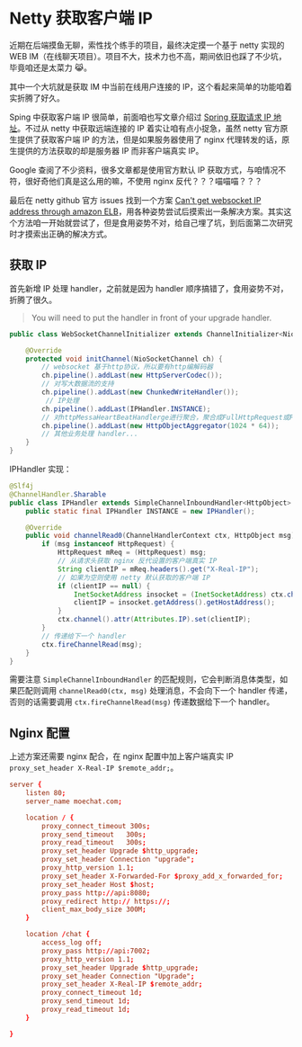 # Netty 获取客户端 IP

近期在后端摸鱼无聊，索性找个练手的项目，最终决定摸一个基于 netty 实现的 WEB IM（在线聊天项目）。项目不大，技术力也不高，期间依旧也踩了不少坑，毕竟咱还是太菜力 😹。

其中一个大坑就是获取 IM 中当前在线用户连接的 IP，这个看起来简单的功能咱着实折腾了好久。

Sping 中获取客户端 IP 很简单，前面咱也写文章介绍过 [Spring 获取请求 IP 地址](https://chanshiyu.com/#/post/100)。不过从 netty 中获取远端连接的 IP 着实让咱有点小捉急，虽然 netty 官方原生提供了获取客户端 IP 的方法，但是如果服务器使用了 nginx 代理转发的话，原生提供的方法获取的却是服务器 IP 而非客户端真实 IP。

Google 查阅了不少资料，很多文章都是使用官方默认 IP 获取方式，与咱情况不符，很好奇他们真是这么用的嘛，不使用 nginx 反代？？？喵喵喵？？？

最后在 netty github 官方 issues 找到一个方案 [Can't get websocket IP address through amazon ELB](https://github.com/netty/netty/issues/7856)，用各种姿势尝试后摸索出一条解决方案。其实这个方法咱一开始就尝试了，但是食用姿势不对，给自己埋了坑，到后面第二次研究时才摸索出正确的解决方式。

## 获取 IP

首先新增 IP 处理 handler，之前就是因为 handler 顺序搞错了，食用姿势不对，折腾了很久。

> You will need to put the handler in front of your upgrade handler.

```java
public class WebSocketChannelInitializer extends ChannelInitializer<NioSocketChannel> {

    @Override
    protected void initChannel(NioSocketChannel ch) {
        // websocket 基于http协议，所以要有http编解码器
        ch.pipeline().addLast(new HttpServerCodec());
        // 对写大数据流的支持
        ch.pipeline().addLast(new ChunkedWriteHandler());
         // IP处理
        ch.pipeline().addLast(IPHandler.INSTANCE);
        // 对httpMessaHeartBeatHandlerge进行聚合，聚合成FullHttpRequest或FullHttpResponse
        ch.pipeline().addLast(new HttpObjectAggregator(1024 * 64));
        // 其他业务处理 handler...
    }
}
```

IPHandler 实现：

```java
@Slf4j
@ChannelHandler.Sharable
public class IPHandler extends SimpleChannelInboundHandler<HttpObject> {
    public static final IPHandler INSTANCE = new IPHandler();

    @Override
    public void channelRead0(ChannelHandlerContext ctx, HttpObject msg) {
        if (msg instanceof HttpRequest) {
            HttpRequest mReq = (HttpRequest) msg;
            // 从请求头获取 nginx 反代设置的客户端真实 IP
            String clientIP = mReq.headers().get("X-Real-IP");
            // 如果为空则使用 netty 默认获取的客户端 IP
            if (clientIP == null) {
                InetSocketAddress insocket = (InetSocketAddress) ctx.channel().remoteAddress();
                clientIP = insocket.getAddress().getHostAddress();
            }
            ctx.channel().attr(Attributes.IP).set(clientIP);
        }
        // 传递给下一个 handler
        ctx.fireChannelRead(msg);
    }
}
```

需要注意 `SimpleChannelInboundHandler` 的匹配规则，它会判断消息体类型，如果匹配则调用 `channelRead0(ctx, msg)` 处理消息，不会向下一个 handler 传递，否则的话需要调用 `ctx.fireChannelRead(msg)` 传递数据给下一个 handler。

## Nginx 配置

上述方案还需要 nginx 配合，在 nginx 配置中加上客户端真实 IP `proxy_set_header X-Real-IP $remote_addr;`。

```conf
server {
    listen 80;
    server_name moechat.com;

    location / {
        proxy_connect_timeout 300s;
        proxy_send_timeout   300s;
        proxy_read_timeout   300s;
        proxy_set_header Upgrade $http_upgrade;
        proxy_set_header Connection "upgrade";
        proxy_http_version 1.1;
        proxy_set_header X-Forwarded-For $proxy_add_x_forwarded_for;
        proxy_set_header Host $host;
        proxy_pass http://api:8080;
        proxy_redirect http:// https://;
        client_max_body_size 300M;
    }

    location /chat {
        access_log off;
        proxy_pass http://api:7002;
        proxy_http_version 1.1;
        proxy_set_header Upgrade $http_upgrade;
        proxy_set_header Connection "Upgrade";
        proxy_set_header X-Real-IP $remote_addr;
        proxy_connect_timeout 1d;
        proxy_send_timeout 1d;
        proxy_read_timeout 1d;
    }

}
```
